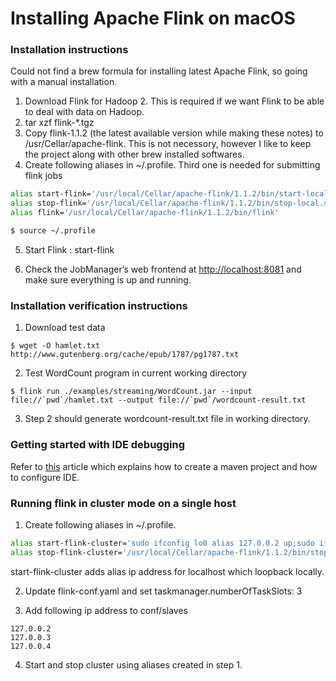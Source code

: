 # Installing Apache Flink on macOS

### Installation instructions

Could not find a brew formula for installing latest Apache Flink, so going with a manual installation.

1. Download Flink for Hadoop 2. This is required if we want Flink to be able to deal with data on Hadoop.
2. tar xzf flink-*.tgz
3. Copy flink-1.1.2 (the latest available version while making these notes) to /usr/Cellar/apache-flink. This is not necessory, however I like to keep the project along with other brew installed softwares.
4. Create following aliases in ~/.profile. Third one is needed for submitting flink jobs

  ```bash
  alias start-flink='/usr/local/Cellar/apache-flink/1.1.2/bin/start-local.sh'
  alias stop-flink='/usr/local/Cellar/apache-flink/1.1.2/bin/stop-local.sh'
  alias flink='/usr/local/Cellar/apache-flink/1.1.2/bin/flink'

  $ source ~/.profile
  ```

5. Start Flink : start-flink

6. Check the JobManager’s web frontend at [http://localhost:8081](http://localhost:8081) and make sure everything is up and running.


### Installation verification instructions

1. Download test data

  ```
  $ wget -O hamlet.txt http://www.gutenberg.org/cache/epub/1787/pg1787.txt
  ```

2. Test WordCount program in current working directory
```
$ flink run ./examples/streaming/WordCount.jar --input file://`pwd`/hamlet.txt --output file://`pwd`/wordcount-result.txt
```

3. Step 2 should generate wordcount-result.txt file in working directory.


### Getting started with IDE debugging

Refer to [this](http://dataartisans.github.io/flink-training/devEnvSetup.html) article which explains how to create a maven project and how to configure IDE.


### Running flink in cluster mode on a single host

1. Create following aliases in ~/.profile.
```bash
alias start-flink-cluster='sudo ifconfig lo0 alias 127.0.0.2 up;sudo ifconfig lo0 alias 127.0.0.3 up;sudo ifconfig lo0 alias 127.0.0.4 up;/usr/local/Cellar/apache-flink/1.1.2/bin/start-cluster.sh'
alias stop-flink-cluster='/usr/local/Cellar/apache-flink/1.1.2/bin/stop-cluster.sh'
```
start-flink-cluster adds alias ip address for localhost which loopback locally. 

2. Update flink-conf.yaml and set taskmanager.numberOfTaskSlots: 3

3. Add following ip address to conf/slaves
```
127.0.0.2
127.0.0.3
127.0.0.4
```
4. Start and stop cluster using aliases created in step 1.
